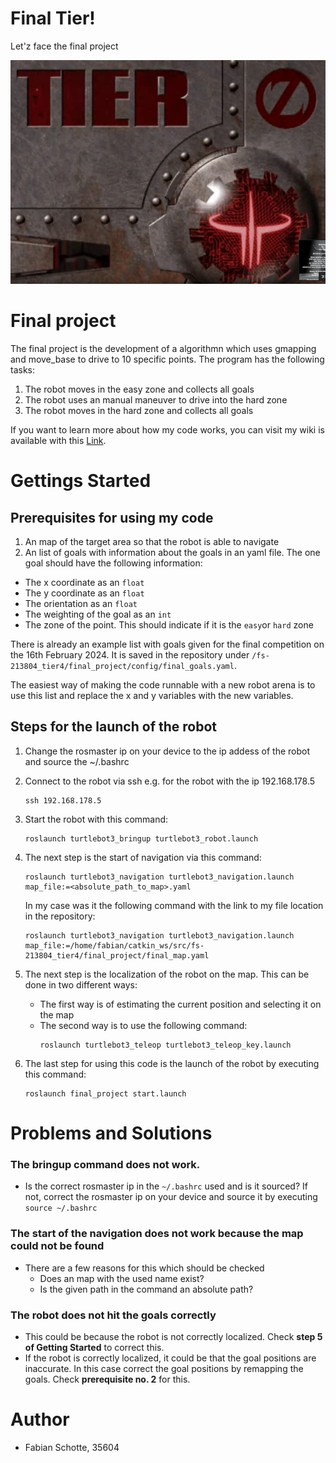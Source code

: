 # Final Tier!

Let'z face the final project

![](https://github.com/kirkya99/AMR_Turtlebot3_Challenge/blob/master/tier_z.png)

# Final project
The final project is the development of a algorithmn which uses gmapping and move_base to drive to 10 specific points.
The program has the following tasks:
1. The robot moves in the easy zone and collects all goals
2. The robot uses an manual maneuver to drive into the hard zone
3. The robot moves in the hard zone and collects all goals

If you want to learn more about how my code works, you can visit my wiki is available with this [Link](Wiki/_sidebar).


# Gettings Started
## Prerequisites for using my code
1.  An map of the target area so that the robot is able to navigate
2. An list of goals with information about the goals in an yaml file. The one goal should have the following information:
  * The x coordinate as an `float`
  * The y coordinate as an `float`
  * The orientation as an `float`
  * The weighting of the goal  as an `int`
  * The zone of the point. This should indicate if it is the `easy`or `hard` zone

There is already an example list with goals given for the final competition on the 16th February 2024. It is saved in the repository under `/fs-213804_tier4/final_project/config/final_goals.yaml`.

The easiest way of making the code runnable with a new robot arena is to use this list and replace the x and y variables with the new variables.


## Steps for the launch of the robot
1. Change the rosmaster ip on your device to the ip addess of the robot and source the ~/.bashrc
2. Connect to the robot via ssh e.g. for the robot with the ip 192.168.178.5
    ```
    ssh 192.168.178.5
    ```
3. Start the robot with this command:
    ```
    roslaunch turtlebot3_bringup turtlebot3_robot.launch
    ```
4. The next step is the start of navigation via this command:
    ```
    roslaunch turtlebot3_navigation turtlebot3_navigation.launch map_file:=<absolute_path_to_map>.yaml
    ```
    
    In my case was it the following command with the link to my file location in the repository:
    ```
    roslaunch turtlebot3_navigation turtlebot3_navigation.launch map_file:=/home/fabian/catkin_ws/src/fs-213804_tier4/final_project/final_map.yaml
    ```
5.  The next step is the localization of the robot on the map. This can be done in two different ways:
    * The first way is of estimating the current position and selecting it on the map
    * The second way is to use the following command:
      ```
      roslaunch turtlebot3_teleop turtlebot3_teleop_key.launch
      ```
6.  The last step for using this code is the launch of the robot by executing this command:
    ```
    roslaunch final_project start.launch
    ```

# Problems and Solutions
### The bringup command does not work.
  * Is the correct rosmaster ip in the `~/.bashrc` used and is it sourced? If not, correct the rosmaster ip on your device and source it by executing `source ~/.bashrc` 
### The start of the navigation does not work because the map could not be found
  * There are a few reasons for this which should be checked
    * Does an map with the used name exist?
    * Is the given path in the command an absolute path?
### The robot does not hit the goals correctly
  * This could be because the robot is not correctly localized. Check **step 5 of Getting Started** to correct this.
  * If the robot is correctly localized, it could be that the goal positions are inaccurate. In this case correct the goal positions by remapping the goals. Check **prerequisite no. 2** for this.

# Author
* Fabian Schotte, 35604
